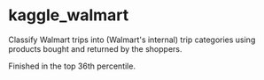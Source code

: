# kaggle_walmart
Classify Walmart trips into (Walmart's internal) trip categories using products bought and returned by the shoppers.

Finished in the top 36th percentile.

